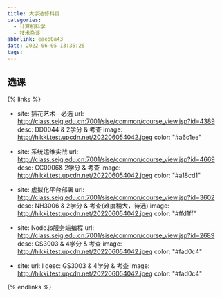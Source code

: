 ```yaml
---
title: 大学选修科目
categories:
  - 计算机科学
  - 技术杂谈
abbrlink: eae60a43
date: 2022-06-05 13:36:26
tags:
---
```


## 选课

{% links %}

- site: 插花艺术--必选
  url: http://class.seig.edu.cn:7001/sise/common/course_view.jsp?id=4389
  desc: DD0044 & 2学分 & 考查
  image: http://hikki.test.upcdn.net/202206054042.jpeg
  color: "#a6c1ee"

- site: 系统运维实战
  url: http://class.seig.edu.cn:7001/sise/common/course_view.jsp?id=4669
  desc: CC0006& 2学分 & 考查
  image: http://hikki.test.upcdn.net/202206054042.jpeg
  color: "#a18cd1"
  
- site: 虚拟化平台部署
  url: http://class.seig.edu.cn:7001/sise/common/course_view.jsp?id=3602
  desc: NH3006 & 2学分 & 考查(难度稍大，待选)
  image: http://hikki.test.upcdn.net/202206054042.jpeg
  color: "#ffd1ff"
  
- site: Node.js服务端编程
  url: http://class.seig.edu.cn:7001/sise/common/course_view.jsp?id=2689
  desc: GS3003 & 4学分 & 考查
  image: http://hikki.test.upcdn.net/202206054042.jpeg
  color: "#fad0c4"
  
  
  
- site: 
  url: l
  desc: GS3003 & 4学分 & 考查
  image: http://hikki.test.upcdn.net/202206054042.jpeg
  color: "#fad0c4"

{% endlinks %}

